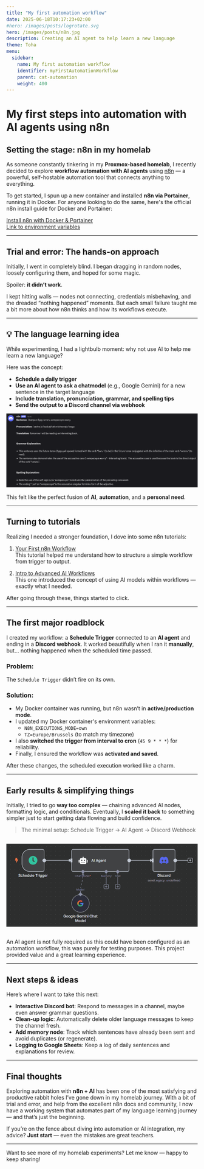 ```yaml
---
title: "My first automation workflow"
date: 2025-06-18T10:17:23+02:00
#hero: /images/posts/logrotate.svg
hero: /images/posts/n8n.jpg
description: Creating an AI agent to help learn a new language
theme: Toha
menu:
  sidebar:
    name: My first automation workflow
    identifier: myFirstAutomationWorkflow
    parent: cat-automation
    weight: 400
---
```


# My first steps into automation with AI agents using n8n

## Setting the stage: n8n in my homelab

As someone constantly tinkering in my **Proxmox-based homelab**, I recently decided to explore **workflow automation with AI agents** using [n8n](https://n8n.io/) — a powerful, self-hostable automation tool that connects anything to everything.

To get started, I spun up a new container and installed **n8n via Portainer**, running it in Docker. For anyone looking to do the same, here's the official n8n install guide for Docker and Portainer:

[Install n8n with Docker & Portainer](https://docs.n8n.io/hosting/installation/docker/)  
[Link to environment variables](https://docs.n8n.io/hosting/configuration/environment-variables/deployment/)

---

## Trial and error: The hands-on approach

Initially, I went in completely blind. I began dragging in random nodes, loosely configuring them, and hoped for some magic.

Spoiler: **it didn’t work**.

I kept hitting walls — nodes not connecting, credentials misbehaving, and the dreaded “nothing happened” moments. But each small failure taught me a bit more about how n8n thinks and how its workflows execute.

---

## 💡 The language learning idea

While experimenting, I had a lightbulb moment: why not use AI to help me learn a new language?

Here was the concept:

- **Schedule a daily trigger**
- **Use an AI agent to ask a chatmodel** (e.g., Google Gemini) for a new sentence in the target language
- **Include translation, pronunciation, grammar, and spelling tips**
- **Send the output to a Discord channel via webhook**

![n8n result](images/posts/n8nresult.png)

This felt like the perfect fusion of **AI**, **automation**, and a **personal need**.

---

## Turning to tutorials

Realizing I needed a stronger foundation, I dove into some n8n tutorials:

1. [Your First n8n Workflow](https://docs.n8n.io/try-it-out/tutorial-first-workflow/)  
   This tutorial helped me understand how to structure a simple workflow from trigger to output.

2. [Intro to Advanced AI Workflows](https://docs.n8n.io/advanced-ai/intro-tutorial/)  
   This one introduced the concept of using AI models within workflows — exactly what I needed.

After going through these, things started to click.

---

## The first major roadblock

I created my workflow: a **Schedule Trigger** connected to an **AI agent** and ending in a **Discord webhook**. It worked beautifully when I ran it **manually**, but… nothing happened when the scheduled time passed.

### Problem:
The `Schedule Trigger` didn’t fire on its own.

### Solution:
- My Docker container was running, but n8n wasn’t in **active/production mode**.
- I updated my Docker container's environment variables:
  - `N8N_EXECUTIONS_MODE=own`
  - `TZ=Europe/Brussels` (to match my timezone)
- I also **switched the trigger from interval to cron** (`45 9 * * *`) for reliability.
- Finally, I ensured the workflow was **activated and saved**.

After these changes, the scheduled execution worked like a charm.

---

## Early results & simplifying things

Initially, I tried to go **way too complex** — chaining advanced AI nodes, formatting logic, and conditionals. Eventually, I **scaled it back** to something simpler just to start getting data flowing and build confidence.

> The minimal setup: 
> Schedule Trigger → AI Agent → Discord Webhook

<div style="text-align: center; padding: 1em 0;">
  <img src="images/posts/AIAgent.gif" alt="AI agent workflow">
</div>

An AI agent is not fully required as this could have been configured as an automation workflow, this was purely for testing purposes.
This project provided value and a great learning experience.

---

## Next steps & ideas

Here’s where I want to take this next:

- **Interactive Discord bot**: Respond to messages in a channel, maybe even answer grammar questions.
- **Clean-up logic**: Automatically delete older language messages to keep the channel fresh.
- **Add memory node**: Track which sentences have already been sent and avoid duplicates (or regenerate).
- **Logging to Google Sheets**: Keep a log of daily sentences and explanations for review.

---

## Final thoughts

Exploring automation with **n8n + AI** has been one of the most satisfying and productive rabbit holes I’ve gone down in my homelab journey. With a bit of trial and error, and help from the excellent n8n docs and community, I now have a working system that automates part of my language learning journey — and that’s just the beginning.

If you’re on the fence about diving into automation or AI integration, my advice? **Just start** — even the mistakes are great teachers.

---

Want to see more of my homelab experiments? Let me know — happy to keep sharing!
